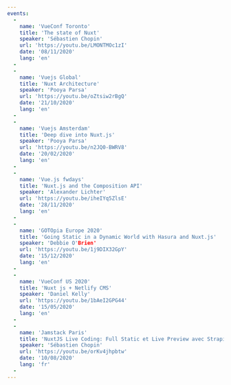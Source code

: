 ```yaml
---
events:
  -
    name: 'VueConf Toronto'
    title: 'The state of Nuxt'
    speaker: 'Sébastien Chopin'
    url: 'https://youtu.be/LMONTMOc1zI'
    date: '08/11/2020'
    lang: 'en'
  -
  -
    name: 'Vuejs Global'
    title: 'Nuxt Architecture'
    speaker: 'Pooya Parsa'
    url: 'https://youtu.be/oZtsiw2rBgQ'
    date: '21/10/2020'
    lang: 'en'
  -
  -
    name: 'Vuejs Amsterdam'
    title: 'Deep dive into Nuxt.js'
    speaker: 'Pooya Parsa'
    url: 'https://youtu.be/n2JQ0-BWRV8'
    date: '20/02/2020'
    lang: 'en'
  -
  -
    name: 'Vue.js fwdays'
    title: 'Nuxt.js and the Composition API'
    speaker: 'Alexander Lichter'
    url: 'https://youtu.be/iheIYq5ZlsE'
    date: '28/11/2020'
    lang: 'en'
  -
  -
    name: 'GOTOpia Europe 2020'
    title: 'Going Static in a Dynamic World with Hasura and Nuxt.js'
    speaker: 'Debbie O'Brien'
    url: 'https://youtu.be/1j9DIX32GpY'
    date: '15/12/2020'
    lang: 'en'
  -
  -
    name: 'VueConf US 2020'
    title: 'Nuxt js + Netlify CMS'
    speaker: 'Daniel Kelly'
    url: 'https://youtu.be/1bAeI2GPG44'
    date: '15/05/2020'
    lang: 'en'
  -
  -
    name: 'Jamstack Paris'
    title: 'NuxtJS Live Coding: Full Static et Live Preview avec Strapi'
    speaker: 'Sébastien Chopin'
    url: 'https://youtu.be/orKv4jhpbtw'
    date: '10/08/2020'
    lang: 'fr'
  -
---
```

